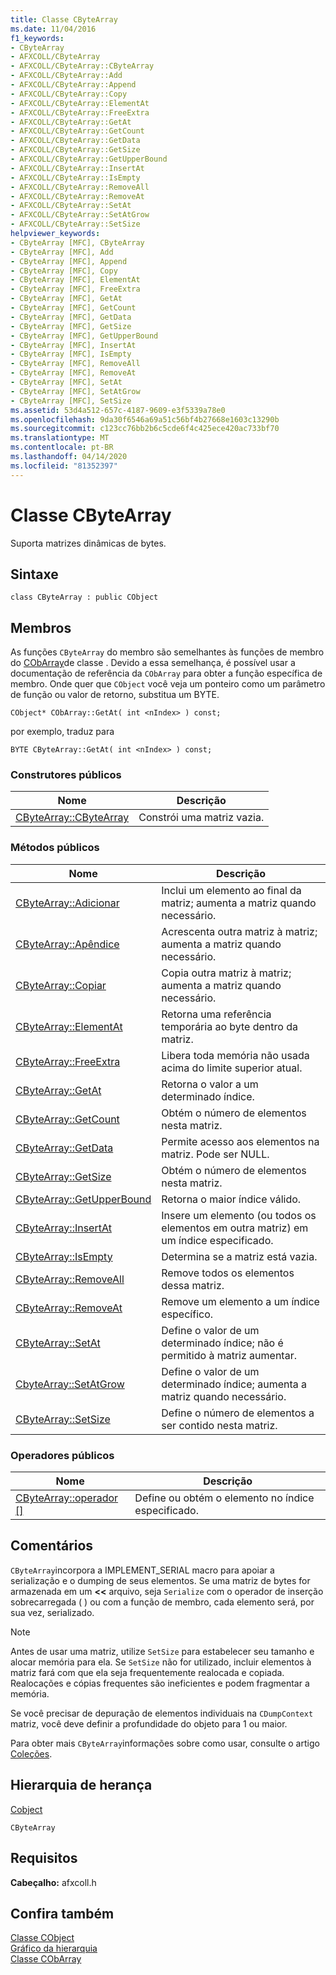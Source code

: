 ```yaml
---
title: Classe CByteArray
ms.date: 11/04/2016
f1_keywords:
- CByteArray
- AFXCOLL/CByteArray
- AFXCOLL/CByteArray::CByteArray
- AFXCOLL/CByteArray::Add
- AFXCOLL/CByteArray::Append
- AFXCOLL/CByteArray::Copy
- AFXCOLL/CByteArray::ElementAt
- AFXCOLL/CByteArray::FreeExtra
- AFXCOLL/CByteArray::GetAt
- AFXCOLL/CByteArray::GetCount
- AFXCOLL/CByteArray::GetData
- AFXCOLL/CByteArray::GetSize
- AFXCOLL/CByteArray::GetUpperBound
- AFXCOLL/CByteArray::InsertAt
- AFXCOLL/CByteArray::IsEmpty
- AFXCOLL/CByteArray::RemoveAll
- AFXCOLL/CByteArray::RemoveAt
- AFXCOLL/CByteArray::SetAt
- AFXCOLL/CByteArray::SetAtGrow
- AFXCOLL/CByteArray::SetSize
helpviewer_keywords:
- CByteArray [MFC], CByteArray
- CByteArray [MFC], Add
- CByteArray [MFC], Append
- CByteArray [MFC], Copy
- CByteArray [MFC], ElementAt
- CByteArray [MFC], FreeExtra
- CByteArray [MFC], GetAt
- CByteArray [MFC], GetCount
- CByteArray [MFC], GetData
- CByteArray [MFC], GetSize
- CByteArray [MFC], GetUpperBound
- CByteArray [MFC], InsertAt
- CByteArray [MFC], IsEmpty
- CByteArray [MFC], RemoveAll
- CByteArray [MFC], RemoveAt
- CByteArray [MFC], SetAt
- CByteArray [MFC], SetAtGrow
- CByteArray [MFC], SetSize
ms.assetid: 53d4a512-657c-4187-9609-e3f5339a78e0
ms.openlocfilehash: 9da30f6546a69a51c56bf4b27668e1603c13290b
ms.sourcegitcommit: c123cc76bb2b6c5cde6f4c425ece420ac733bf70
ms.translationtype: MT
ms.contentlocale: pt-BR
ms.lasthandoff: 04/14/2020
ms.locfileid: "81352397"
---
```

# <a name="cbytearray-class"></a>Classe CByteArray

Suporta matrizes dinâmicas de bytes.

## <a name="syntax"></a>Sintaxe

```
class CByteArray : public CObject
```

## <a name="members"></a>Membros

As funções `CByteArray` do membro são semelhantes às funções de membro do [CObArray](../../mfc/reference/cobarray-class.md)de classe . Devido a essa semelhança, é possível usar a documentação de referência da `CObArray` para obter a função específica de membro. Onde quer que `CObject` você veja um ponteiro como um parâmetro de função ou valor de retorno, substitua um BYTE.

`CObject* CObArray::GetAt( int <nIndex> ) const;`

por exemplo, traduz para

`BYTE CByteArray::GetAt( int <nIndex> ) const;`

### <a name="public-constructors"></a>Construtores públicos

|Nome|Descrição|
|----------|-----------------|
|[CByteArray::CByteArray](../../mfc/reference/cobarray-class.md#cobarray)|Constrói uma matriz vazia.|

### <a name="public-methods"></a>Métodos públicos

|Nome|Descrição|
|----------|-----------------|
|[CByteArray::Adicionar](../../mfc/reference/cobarray-class.md#add)|Inclui um elemento ao final da matriz; aumenta a matriz quando necessário.|
|[CByteArray::Apêndice](../../mfc/reference/cobarray-class.md#append)|Acrescenta outra matriz à matriz; aumenta a matriz quando necessário.|
|[CByteArray::Copiar](../../mfc/reference/cobarray-class.md#copy)|Copia outra matriz à matriz; aumenta a matriz quando necessário.|
|[CByteArray::ElementAt](../../mfc/reference/cobarray-class.md#elementat)|Retorna uma referência temporária ao byte dentro da matriz.|
|[CByteArray::FreeExtra](../../mfc/reference/cobarray-class.md#freeextra)|Libera toda memória não usada acima do limite superior atual.|
|[CByteArray::GetAt](../../mfc/reference/cobarray-class.md#getat)|Retorna o valor a um determinado índice.|
|[CByteArray::GetCount](../../mfc/reference/cobarray-class.md#getcount)|Obtém o número de elementos nesta matriz.|
|[CByteArray::GetData](../../mfc/reference/cobarray-class.md#getdata)|Permite acesso aos elementos na matriz. Pode ser NULL.|
|[CByteArray::GetSize](../../mfc/reference/cobarray-class.md#getsize)|Obtém o número de elementos nesta matriz.|
|[CByteArray::GetUpperBound](../../mfc/reference/cobarray-class.md#getupperbound)|Retorna o maior índice válido.|
|[CByteArray::InsertAt](../../mfc/reference/cobarray-class.md#insertat)|Insere um elemento (ou todos os elementos em outra matriz) em um índice especificado.|
|[CByteArray::IsEmpty](../../mfc/reference/cobarray-class.md#isempty)|Determina se a matriz está vazia.|
|[CByteArray::RemoveAll](../../mfc/reference/cobarray-class.md#removeall)|Remove todos os elementos dessa matriz.|
|[CByteArray::RemoveAt](../../mfc/reference/cobarray-class.md#removeat)|Remove um elemento a um índice específico.|
|[CByteArray::SetAt](../../mfc/reference/cobarray-class.md#setat)|Define o valor de um determinado índice; não é permitido à matriz aumentar.|
|[CbyteArray::SetAtGrow](../../mfc/reference/cobarray-class.md#setatgrow)|Define o valor de um determinado índice; aumenta a matriz quando necessário.|
|[CByteArray::SetSize](../../mfc/reference/cobarray-class.md#setsize)|Define o número de elementos a ser contido nesta matriz.|

### <a name="public-operators"></a>Operadores públicos

|Nome|Descrição|
|----------|-----------------|
|[CByteArray::operador \[\]](../../mfc/reference/cobarray-class.md#operator_at)|Define ou obtém o elemento no índice especificado.|

## <a name="remarks"></a>Comentários

`CByteArray`incorpora a IMPLEMENT_SERIAL macro para apoiar a serialização e o dumping de seus elementos. Se uma matriz de bytes for armazenada em um **<<** arquivo, seja `Serialize` com o operador de inserção sobrecarregada ( ) ou com a função de membro, cada elemento será, por sua vez, serializado.

> [!NOTE]
> Antes de usar uma matriz, utilize `SetSize` para estabelecer seu tamanho e alocar memória para ela. Se `SetSize` não for utilizado, incluir elementos à matriz fará com que ela seja frequentemente realocada e copiada. Realocações e cópias frequentes são ineficientes e podem fragmentar a memória.

Se você precisar de depuração de elementos individuais na `CDumpContext` matriz, você deve definir a profundidade do objeto para 1 ou maior.

Para obter mais `CByteArray`informações sobre como usar, consulte o artigo [Coleções](../../mfc/collections.md).

## <a name="inheritance-hierarchy"></a>Hierarquia de herança

[Cobject](../../mfc/reference/cobject-class.md)

`CByteArray`

## <a name="requirements"></a>Requisitos

**Cabeçalho:** afxcoll.h

## <a name="see-also"></a>Confira também

[Classe CObject](../../mfc/reference/cobject-class.md)<br/>
[Gráfico da hierarquia](../../mfc/hierarchy-chart.md)<br/>
[Classe CObArray](../../mfc/reference/cobarray-class.md)
